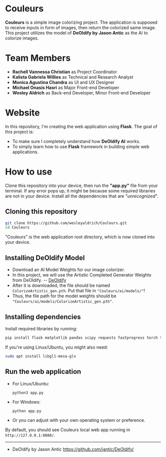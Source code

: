 # Couleurs
  **Couleurs** is a simple image colorizing project. The application is supposed to receive inputs in form of images, then return the colorized same image.
  This project utilizes the model of **DeOldify by Jason Antic** as the AI to colorize images.

# Team Members
 - **Rachell Vannessa Christian** as Project Coordinator
 - **Kalista Gabriela Willies** as Technical and Research Analyst
 - **Monica Agustina Chandra** as UI and UX Designer
 - **Michael Onasis Hasri** as Major Front-end Developer
 - **Wesley Aldrich** as Back-end Developer, Minor Front-end Developer

# Website
 In this repository, I'm creating the web application using **Flask**. The goal of this project is:
 - To make sure I completely understand how **DeOldify AI** works.
 - To simply learn how to use **Flask** framework in building simple web applications.

# How to use
  Clone this repository into your device, then run the **"app.py"** file from your terminal.
  If any error pops up, it might be because some required libraries are not in your device.
  Install all the dependencies that are "_unrecognized_".

## Cloning this repository
``` bash
git clone https://github.com/wesleyaldrich/Couleurs.git
cd Couleurs
```
"Couleurs" is the web application root directory, which is now cloned into your device.

## Installing DeOldify Model
- Download an AI Model Weights for our image colorizer.
- In this project, we will use the Artistic Completed Generator Weights from DeOldify.
  -- [DeOldify](https://data.deepai.org/deoldify/ColorizeArtistic_gen.pth)
- After it is downloaded, the file should be named `ColorizeArtistic_gen.pth`. Put that file in `"Couleurs/ai/models/"`!
- Thus, the file path for the model weights should be `"Couleurs/ai/models/ColorizeArtistic_gen.pth"`.

## Installing dependencies
Install required libraries by running:
``` bash
pip install flask matplotlib pandas scipy requests fastprogress torch torchvision opencv-python ffmpeg yt_dlp ipython
```

If you're using Linux/Ubuntu, you might also need:
``` bash
sudo apt install libgl1-mesa-glx
```

## Run the web application
- For Linux/Ubuntu:
  ```
  python3 app.py
  ```
- For Windows:
  ```
  python app.py
  ```
- Or you can adjust with your own operating system or preference.

By default, you should see Couleurs local web app running in `http://127.0.0.1:8080/`.

---

- DeOldify by Jason Antic
  https://github.com/jantic/DeOldify/
